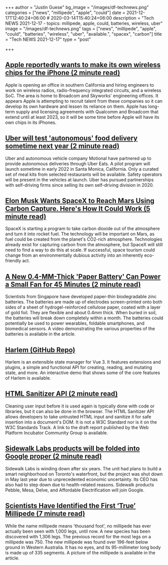 +++
author = "Justin Guese"
bg_image = "/images/df-technews.png"
categories = ["news", "millipede", "apple", "could"]
date = 2021-12-17T12:40:24+06:00 # 2020-03-14T15:40:24+06:00
description = "Tech NEWS 2021-12-17 - topics: millipede, apple, could, batteries, wireless, uber"
image = "/images/df-technews.png"
tags = ["news", "millipede", "apple", "could", "batteries", "wireless", "uber", "available.", "spacex", "carbon"]
title = "Tech NEWS 2021-12-17"
type = "post"

+++

## [Apple reportedly wants to make its own wireless chips for the iPhone (2 minute read)](https://www.macworld.com/article/560257/apple-reportedly-wants-to-make-its-own-wireless-chips-for-the-iphone.html)

Apple is opening an office in southern California and hiring engineers to work on wireless radios, radio-frequency integrated circuits, and a wireless SoC. The area is home to Broadcom and Skyworks' engineering offices. It appears Apple is attempting to recruit talent from these companies so it can develop its own hardware and lessen its reliance on them. Apple has long-term supply and licensing agreements with Qualcomm and Broadcom that extend until at least 2023, so it will be some time before Apple will have its own chips in its iPhones.

## [Uber will test 'autonomous' food delivery sometime next year (2 minute read)](https://www.engadget.com/uber-motional-food-delivery-partnership-183107550.html)

Uber and autonomous vehicle company Motional have partnered up to provide autonomous deliveries through Uber Eats. A pilot program will launch sometime in early 2022 in Santa Monica, California. Only a curated set of meal kits from selected restaurants will be available. Safety operators will be present in the vehicles at launch. Uber has pursued partnerships with self-driving firms since selling its own self-driving division in 2020.

## [Elon Musk Wants SpaceX to Reach Mars Using Carbon Capture. Here's How It Could Work (5 minute read)](https://interestingengineering.com/elon-musk-wants-spacex-to-reach-mars-using-carbon-capture-heres-how-it-could-work)

SpaceX is starting a program to take carbon dioxide out of the atmosphere and turn it into rocket fuel. The technology will be important on Mars, as fuel could be created from the planet's CO2-rich atmosphere. Technologies already exist for capturing carbon from the atmosphere, but SpaceX will still need to find a way to do this at scale. If successful, space tourism could change from an environmentally dubious activity into an inherently eco-friendly act.

## [A New 0.4-MM-Thick 'Paper Battery' Can Power a Small Fan for 45 Minutes (2 minute read)](https://interestingengineering.com/a-new-04-mm-thick-paper-battery-can-power-a-small-fan-for-45-minutes)

Scientists from Singapore have developed paper-thin biodegradable zinc batteries. The batteries are made up of electrodes screen-printed onto both sides of a sheet of hydrogel-reinforced cellulose paper, coated with a layer of gold foil. They are flexible and about 0.4mm thick. When buried in soil, the batteries will break down completely within a month. The batteries could potentially be used to power wearables, foldable smartphones, and biomedical sensors. A video demonstrating the various properties of the batteries is available in the article.

## [Harlem (GitHub Repo)](https://github.com/andrewcourtice/harlem)

Harlem is an extensible state manager for Vue 3. It features extensions and plugins, a simple and functional API for creating, reading, and mutating state, and more. An interactive demo that shows some of the core features of Harlem is available.

## [HTML Sanitizer API (2 minute read)](https://css-tricks.com/html-sanitizer-api/)

Cleaning user input before it is used again is typically done with code or libraries, but it can also be done in the browser. The HTML Sanitizer API allows developers to take untrusted HTML input and sanitize it for safe insertion into a document's DOM. It is not a W3C Standard nor is it on the W3C Standards Track. A link to the draft report published by the Web Platform Incubator Community Group is available.

## [Sidewalk Labs products will be folded into Google proper (2 minute read)](https://www.engadget.com/sidewalk-labs-products-google-alphabet-151740698.html)

Sidewalk Labs is winding down after six years. The unit had plans to build a smart neighborhood on Toronto's waterfront, but the project was shut down in May last year due to unprecedented economic uncertainty. Its CEO has also had to step down due to health-related reasons. Sidewalk products Pebble, Mesa, Delve, and Affordable Electrification will join Google.

## [Scientists Have Identified the First ‘True’ Millipede (7 minute read)](https://www.vice.com/en/article/v7dbgx/scientists-have-identified-the-first-true-millipede)

While the name millipede means 'thousand foot', no millipede has ever actually been seen with 1,000 legs, until now. A new species has been discovered with 1,306 legs. The previous record for the most legs on a millipede was 750. The new millipede was found over 196-feet below ground in Western Australia. It has no eyes, and its 95-millimeter long body is made up of 335 segments. A picture of the millipede is available in the article.


